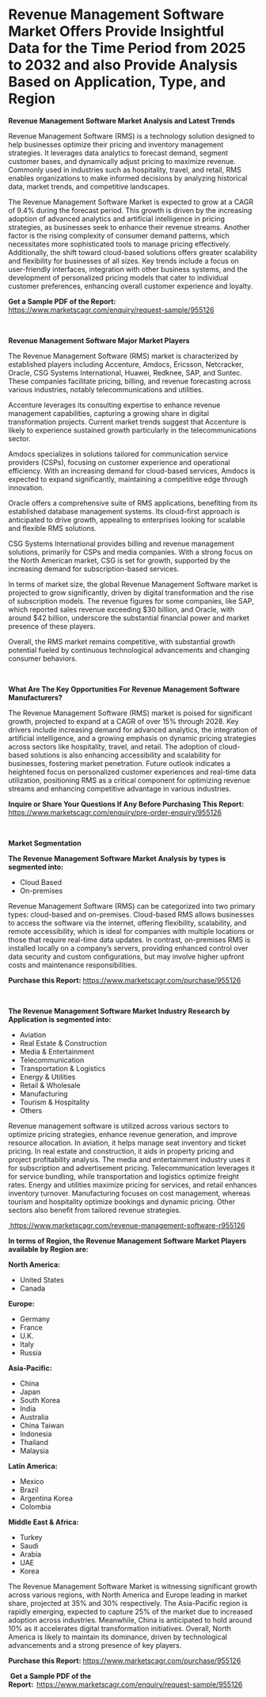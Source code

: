 <p><h1>Revenue Management Software Market Offers Provide Insightful Data for the Time Period from 2025 to 2032 and also Provide Analysis Based on Application, Type, and Region</h1></p><p><strong>Revenue Management Software Market Analysis and Latest Trends</strong></p>
<p><p>Revenue Management Software (RMS) is a technology solution designed to help businesses optimize their pricing and inventory management strategies. It leverages data analytics to forecast demand, segment customer bases, and dynamically adjust pricing to maximize revenue. Commonly used in industries such as hospitality, travel, and retail, RMS enables organizations to make informed decisions by analyzing historical data, market trends, and competitive landscapes.</p><p>The Revenue Management Software Market is expected to grow at a CAGR of 9.4% during the forecast period. This growth is driven by the increasing adoption of advanced analytics and artificial intelligence in pricing strategies, as businesses seek to enhance their revenue streams. Another factor is the rising complexity of consumer demand patterns, which necessitates more sophisticated tools to manage pricing effectively. Additionally, the shift toward cloud-based solutions offers greater scalability and flexibility for businesses of all sizes. Key trends include a focus on user-friendly interfaces, integration with other business systems, and the development of personalized pricing models that cater to individual customer preferences, enhancing overall customer experience and loyalty.</p></p>
<p><strong>Get a Sample PDF of the Report:&nbsp;</strong> <a href="https://www.marketscagr.com/enquiry/request-sample/955126?utm_campaign=1126&utm_medium=2&utm_source=Github&utm_content=ia&utm_term=18042025&utm_id=revenue-management-software">https://www.marketscagr.com/enquiry/request-sample/955126</a></p>
<p>&nbsp;</p>
<p><strong>Revenue Management Software Major Market Players</strong></p>
<p><p>The Revenue Management Software (RMS) market is characterized by established players including Accenture, Amdocs, Ericsson, Netcracker, Oracle, CSG Systems International, Huawei, Redknee, SAP, and Suntec. These companies facilitate pricing, billing, and revenue forecasting across various industries, notably telecommunications and utilities.</p><p>Accenture leverages its consulting expertise to enhance revenue management capabilities, capturing a growing share in digital transformation projects. Current market trends suggest that Accenture is likely to experience sustained growth particularly in the telecommunications sector.</p><p>Amdocs specializes in solutions tailored for communication service providers (CSPs), focusing on customer experience and operational efficiency. With an increasing demand for cloud-based services, Amdocs is expected to expand significantly, maintaining a competitive edge through innovation.</p><p>Oracle offers a comprehensive suite of RMS applications, benefiting from its established database management systems. Its cloud-first approach is anticipated to drive growth, appealing to enterprises looking for scalable and flexible RMS solutions.</p><p>CSG Systems International provides billing and revenue management solutions, primarily for CSPs and media companies. With a strong focus on the North American market, CSG is set for growth, supported by the increasing demand for subscription-based services.</p><p>In terms of market size, the global Revenue Management Software market is projected to grow significantly, driven by digital transformation and the rise of subscription models. The revenue figures for some companies, like SAP, which reported sales revenue exceeding $30 billion, and Oracle, with around $42 billion, underscore the substantial financial power and market presence of these players.</p><p>Overall, the RMS market remains competitive, with substantial growth potential fueled by continuous technological advancements and changing consumer behaviors.</p></p>
<p>&nbsp;</p>
<p><strong>What Are The Key Opportunities For Revenue Management Software Manufacturers?</strong></p>
<p><p>The Revenue Management Software (RMS) market is poised for significant growth, projected to expand at a CAGR of over 15% through 2028. Key drivers include increasing demand for advanced analytics, the integration of artificial intelligence, and a growing emphasis on dynamic pricing strategies across sectors like hospitality, travel, and retail. The adoption of cloud-based solutions is also enhancing accessibility and scalability for businesses, fostering market penetration. Future outlook indicates a heightened focus on personalized customer experiences and real-time data utilization, positioning RMS as a critical component for optimizing revenue streams and enhancing competitive advantage in various industries.</p></p>
<p><strong>Inquire or Share Your Questions If Any Before Purchasing This Report:</strong> <a href="https://www.marketscagr.com/enquiry/pre-order-enquiry/955126?utm_campaign=1126&utm_medium=2&utm_source=Github&utm_content=ia&utm_term=18042025&utm_id=revenue-management-software">https://www.marketscagr.com/enquiry/pre-order-enquiry/955126</a></p>
<p>&nbsp;</p>
<p><strong>Market Segmentation</strong></p>
<p><strong>The Revenue Management Software Market Analysis by types is segmented into:</strong></p>
<p><ul><li>Cloud Based</li><li>On-premises</li></ul></p>
<p><p>Revenue Management Software (RMS) can be categorized into two primary types: cloud-based and on-premises. Cloud-based RMS allows businesses to access the software via the internet, offering flexibility, scalability, and remote accessibility, which is ideal for companies with multiple locations or those that require real-time data updates. In contrast, on-premises RMS is installed locally on a company’s servers, providing enhanced control over data security and custom configurations, but may involve higher upfront costs and maintenance responsibilities.</p></p>
<p><strong>Purchase this Report:&nbsp;</strong><a href="https://www.marketscagr.com/purchase/955126?utm_campaign=1126&utm_medium=2&utm_source=Github&utm_content=ia&utm_term=18042025&utm_id=revenue-management-software">https://www.marketscagr.com/purchase/955126</a></p>
<p>&nbsp;</p>
<p><strong>The Revenue Management Software Market Industry Research by Application is segmented into:</strong></p>
<p><ul><li>Aviation</li><li>Real Estate & Construction</li><li>Media & Entertainment</li><li>Telecommunication</li><li>Transportation & Logistics</li><li>Energy & Utilities</li><li>Retail & Wholesale</li><li>Manufacturing</li><li>Tourism & Hospitality</li><li>Others</li></ul></p>
<p><p>Revenue management software is utilized across various sectors to optimize pricing strategies, enhance revenue generation, and improve resource allocation. In aviation, it helps manage seat inventory and ticket pricing. In real estate and construction, it aids in property pricing and project profitability analysis. The media and entertainment industry uses it for subscription and advertisement pricing. Telecommunication leverages it for service bundling, while transportation and logistics optimize freight rates. Energy and utilities maximize pricing for services, and retail enhances inventory turnover. Manufacturing focuses on cost management, whereas tourism and hospitality optimize bookings and dynamic pricing. Other sectors also benefit from tailored revenue strategies.</p></p>
<p><a href="https://www.marketscagr.com/revenue-management-software-r955126?utm_campaign=1126&utm_medium=2&utm_source=Github&utm_content=ia&utm_term=18042025&utm_id=revenue-management-software">&nbsp;https://www.marketscagr.com/revenue-management-software-r955126</a></p>
<p><strong>In terms of Region, the Revenue Management Software Market Players available by Region are:</strong></p>
<p>
    <p> <strong> North America: </strong>
        <ul>
            <li>United States</li>
            <li>Canada</li>
        </ul>
        </p> 
    <p> <strong> Europe: </strong>
        <ul>
            <li>Germany</li>
            <li>France</li>
            <li>U.K.</li>
            <li>Italy</li>
            <li>Russia</li>
        </ul>
        </p> 
    <p> <strong> Asia-Pacific: </strong>
        <ul>
            <li>China</li>
            <li>Japan</li>
            <li>South Korea</li>
            <li>India</li>
            <li>Australia</li>
            <li>China Taiwan</li>
            <li>Indonesia</li>
            <li>Thailand</li>
            <li>Malaysia</li>
        </ul>
        </p> 
    <p> <strong> Latin America: </strong>
        <ul>
            <li>Mexico</li>
            <li>Brazil</li>
            <li>Argentina Korea</li>
            <li>Colombia</li>
        </ul>
        </p> 
    <p> <strong> Middle East & Africa: </strong>
        <ul>
            <li>Turkey</li>
            <li>Saudi</li>
            <li>Arabia</li>
            <li>UAE</li>
            <li>Korea</li>
        </ul>
    </p>
    </p>
<p><p>The Revenue Management Software Market is witnessing significant growth across various regions, with North America and Europe leading in market share, projected at 35% and 30% respectively. The Asia-Pacific region is rapidly emerging, expected to capture 25% of the market due to increased adoption across industries. Meanwhile, China is anticipated to hold around 10% as it accelerates digital transformation initiatives. Overall, North America is likely to maintain its dominance, driven by technological advancements and a strong presence of key players.</p></p>
<p><strong>Purchase this Report: </strong><a href="https://www.marketscagr.com/purchase/955126?utm_campaign=1126&utm_medium=2&utm_source=Github&utm_content=ia&utm_term=18042025&utm_id=revenue-management-software">https://www.marketscagr.com/purchase/955126</a></p>
<p>&nbsp;<strong>Get a Sample PDF of the Report:&nbsp;&nbsp;</strong><a href="https://www.marketscagr.com/enquiry/request-sample/955126?utm_campaign=1126&utm_medium=2&utm_source=Github&utm_content=ia&utm_term=18042025&utm_id=revenue-management-software">https://www.marketscagr.com/enquiry/request-sample/955126</a></p>
<p><strong></strong></p>
<p><p></p><p></p><p></p></p>